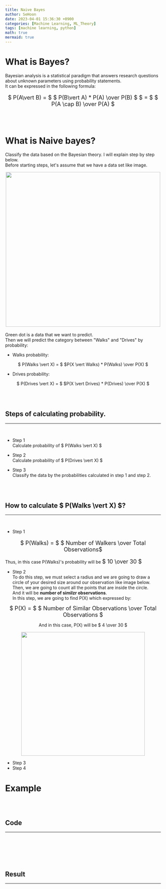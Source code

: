 ```yaml
---
title: Naive Bayes
author: SeHoon
date: 2023-04-01 15:36:30 +0900
categories: [Machine Learning, ML_Theory]
tags: [machine learning, python]
math: true
mermaid: true
---
```


# What is Bayes?
Bayesian analysis is a statistical paradigm that answers research questions about unknown parameters using probability statements.<br>
It can be expressed in the following formula:
<center>
<font size=4>

$ P(A\vert B) = $ $ P(B\vert A) * P(A) \over P(B) $ $ = $ $ P(A \cap B) \over P(A) $

</font>
</center>
<br><br>

# What is Naive bayes?

Classify the data based on the Bayesian theory. I will explain step by step below.<br>
Before starting steps, let's assume that we have a data set like image.<br>

<center>
<img src="https://user-images.githubusercontent.com/28240052/229355657-a9928c9b-49b4-4bad-b0bd-b8c2d1da8873.png" width=500>
</center>
<br>
Green dot is a data that we want to predict.<br>
Then we will predict the category between "Walks" and "Drives" by probability:<br>

+ Walks probability:<br>

<center>

$ P(Walks \vert X) = $ $P(X \vert Walks) * P(Walks) \over P(X) $

</center>

+ Drives probability:
<center>

$ P(Drives \vert X) = $ $P(X \vert Drives) * P(Drives) \over P(X) $

</center>

<br><br>


## Steps of calculating probability.
---
<br>

+ Step 1<br>
Calculate probability of $ P(Walks \vert X) $

+ Step 2<br>
Calculate probability of $ P(Drives \vert X) $

+ Step 3<br>
Classify the data by the probabilities calculated in step 1 and step 2.


<br><br>

## How to calculate $ P(Walks \vert X) $?
---
<br>



+ Step 1<br>

<center>
<font size=4>

$ P(Walks) = $ $ Number of Walkers \over Total Observations$<br>

</font>
</center>

Thus, in this case P(Walks)'s probability will be 
<font size=4>
$ 10 \over 30 $
</font>

+ Step 2<br>
To do this step, we must select a radius and we are going to draw a circle of your desired size around our observation like image below.<br>
Then, we are going to count all the points that are inside the circle.<br>
And it will be **number of similzr observations**.<br>
In this step, we are going to find P(X) which expressed by:<br>
<center>

<font size=4>

$ P(X) = $ $ Number of Similar Observations \over Total Observations $<br>
</font>

And in this case, P(X) will be $ 4 \over 30 $ <br>

<img src="https://user-images.githubusercontent.com/28240052/229357205-b99be7ad-c742-4073-acbb-6330e51f2bba.png" width=400>

</center>



+ Step 3<br>
+ Step 4<br>

# Example
<br><Br>

## Code
---
<br>

```py
```

<br><br>

## Result
---
<br>




<center>
<img src="">
</center>